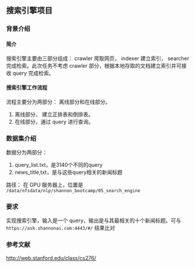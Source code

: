 ## 搜索引擎项目

### 背景介绍

#### 简介

搜索引擎主要由三部分组成： crawler 爬取网页， indexer 建立索引， searcher 完成检索。此次任务不考虑 crawler 部分，根据本地存取的文档建立索引并可接收 query 完成检索。

#### 搜索引擎工作流程

流程主要分为两部分： 离线部分和在线部分。

1. 离线部分， 建立正排表和倒排表。
2. 在线部分，通过 query 进行查询。

### 数据集介绍

数据分为两部分：
1. query_list.txt，是3140个不同的query
2. news_title,txt，是与这些query相关的新闻标题

路径： 在 GPU 服务器上，位置是 `/data/nfsdata/nlp/shannon_bootcamp/05_search_engine`

### 要求

实现搜索引擎，输入是一个 query，输出是与其最相关的十个新闻标题。可与 `https://ask.shannonai.com:4443/#/` 结果比对

### 参考文献
http://web.stanford.edu/class/cs276/